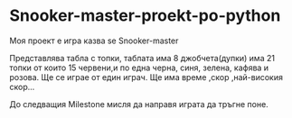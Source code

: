 Snooker-master-proekt-po-python
===============================
Моя проект е игра казва se Snooker-master 

Представлява табла с топки, таблата има 8 джобчета(дупки) има 21 топки от които 15 червени,и по една  черна, синя, зелена, кафява и розова. Ще се играе от един играч. Ще има време ,скор ,най-високия скор...


До следващия Milestone мисля да направя играта да тръгне поне.
